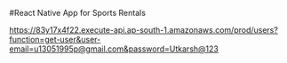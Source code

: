 #React Native App for Sports Rentals 


https://83y17x4f22.execute-api.ap-south-1.amazonaws.com/prod/users?function=get-user&user-email=u13051995p@gmail.com&password=Utkarsh@123